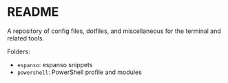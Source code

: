 # README

A repository of config files, dotfiles, and miscellaneous for the terminal 
and related tools.

Folders:
- `espanso`: espanso snippets
- `powershell`: PowerShell profile and modules

